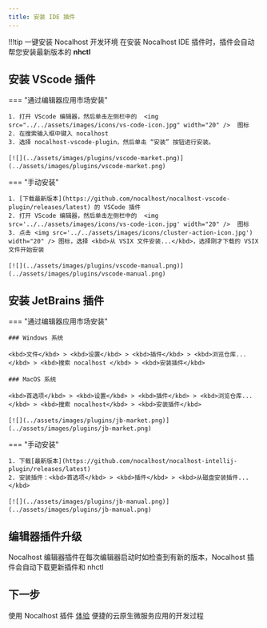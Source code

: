 ```yaml
---
title: 安装 IDE 插件
---
```


!!!tip 一键安装 Nocalhost 开发环境
    在安装 Nocalhost IDE 插件时，插件会自动帮您安装最新版本的 **nhctl**

## 安装 VScode 插件

=== "通过编辑器应用市场安装"

    1. 打开 VScode 编辑器，然后单击左侧栏中的  <img src="../../assets/images/icons/vs-code-icon.jpg" width="20" />  图标
    2. 在搜索输入框中键入 nocalhost
    3. 选择 nocalhost-vscode-plugin，然后单击 “安装” 按钮进行安装。

    [![](../assets/images/plugins/vscode-market.png)](../assets/images/plugins/vscode-market.png)

=== "手动安装"

    1. [下载最新版本](https://github.com/nocalhost/nocalhost-vscode-plugin/releases/latest) 的 VSCode 插件
    2. 打开 VScode 编辑器，然后单击左侧栏中的  <img src='../../assets/images/icons/vs-code-icon.jpg' width="20" />  图标
    3. 点击 <img src='../../assets/images/icons/cluster-action-icon.jpg') width="20" /> 图标，选择 <kbd>从 VSIX 文件安装...</kbd>，选择刚才下载的 VSIX 文件开始安装

    [![](../assets/images/plugins/vscode-manual.png)](../assets/images/plugins/vscode-manual.png)

## 安装 JetBrains 插件

=== "通过编辑器应用市场安装"

    ### Windows 系统
    
    <kbd>文件</kbd> > <kbd>设置</kbd> > <kbd>插件</kbd> > <kbd>浏览仓库... </kbd> > <kbd>搜索 nocalhost </kbd> > <kbd>安装插件</kbd>

    ### MacOS 系统

    <kbd>首选项</kbd> > <kbd>设置</kbd> > <kbd>插件</kbd> > <kbd>浏览仓库... </kbd> > <kbd>搜索 nocalhost</kbd> > <kbd>安装插件</kbd>

    [![](../assets/images/plugins/jb-market.png)](../assets/images/plugins/jb-market.png)

=== "手动安装"

    1. 下载[最新版本](https://github.com/nocalhost/nocalhost-intellij-plugin/releases/latest)
    2. 安装插件：<kbd>首选项</kbd> > <kbd>插件</kbd> > <kbd>从磁盘安装插件... </kbd>

    [![](../assets/images/plugins/jb-manual.png)](../assets/images/plugins/jb-manual.png)

## 编辑器插件升级

Nocalhost 编辑器插件在每次编辑器启动时如检查到有新的版本，Nocalhost 插件会自动下载更新插件和 nhctl

## 下一步

使用 Nocalhost 插件 [体验](getting-started.md) 便捷的云原生微服务应用的开发过程